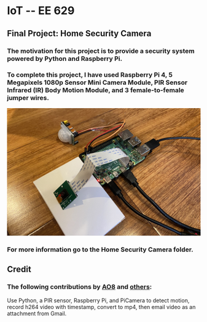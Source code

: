 # IoT -- EE 629

## Final Project: Home Security Camera

###  The motivation for this project is to provide a security system powered by Python and Raspberry Pi.

### To complete this project, I have used Raspberry Pi 4, 5 Megapixels 1080p Sensor Mini Camera Module, PIR Sensor Infrared (IR) Body Motion Module, and 3 female-to-female jumper wires.

![](images/Project_equipments.jpg)

### For more information go to the Home Security Camera folder. 

## Credit

### The following contributions by [AO8](https://gist.github.com/AO8/29e04da9a0410fd672d1e29b65908808#file-motion_video_alert-py) and [others](http://raspi.tv/2013/another-way-to-convert-raspberry-pi-camera-h264-output-to-mp4):
Use Python, a PIR sensor, Raspberry Pi, and PiCamera to detect motion, record h264 video with timestamp, convert to mp4, then email video as an attachment from Gmail. 
